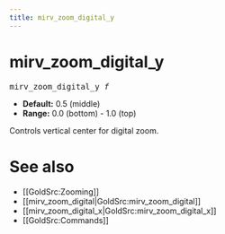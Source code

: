 ```yaml
---
title: mirv_zoom_digital_y
---
```


# mirv_zoom_digital_y

<tt>mirv_zoom_digital_y _f_</tt>

* **Default:** 0.5 (middle)
* **Range:** 0.0 (bottom) - 1.0 (top)

Controls vertical center for digital zoom.

# See also

* [[GoldSrc:Zooming]]
* [[mirv_zoom_digital|GoldSrc:mirv_zoom_digital]]
* [[mirv_zoom_digital_x|GoldSrc:mirv_zoom_digital_x]]
* [[GoldSrc:Commands]]

